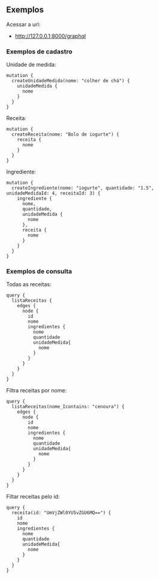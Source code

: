 ## Exemplos
Acessar a url:
- http://127.0.0.1:8000/graphql

### Exemplos de cadastro
Unidade de medida:
```
mutation {
  createUnidadeMedida(nome: "colher de chá") {
    unidadeMedida {
      nome
    }
  }
}
```

Receita:
```
mutation {
  createReceita(nome: "Bolo de iogurte") {
    receita {
      nome
    }
  }
}
```

Ingrediente:
```
mutation {
  createIngrediente(nome: "iogurte", quantidade: "1.5", unidadeMedidaId: 4, receitaId: 3) {
    ingrediente {
      nome,
      quantidade,
      unidadeMedida {
        nome
      },
      receita {
        nome
      }
    }
  }
}
```

### Exemplos de consulta
Todas as receitas:
```
query {
  listaReceitas {
    edges {
      node {
        id
        nome
        ingredientes {
          nome
          quantidade
          unidadeMedida{
            nome
          }
        }
      }
    }
  }
}
```

Filtra receitas por nome:
```
query {
  listaReceitas(nome_Icontains: "cenoura") {
    edges {
      node {
        id
        nome
        ingredientes {
          nome
          quantidade
          unidadeMedida{
            nome
          }
        }
      }
    }
  }
}
```

Filtar receitas pelo id:
```
query {
  receita(id: "UmVjZWl0YU5vZGU6MQ==") {
    id
    nome
    ingredientes {
      nome
      quantidade
      unidadeMedida{
        nome
      }
    }
  }
}
```
